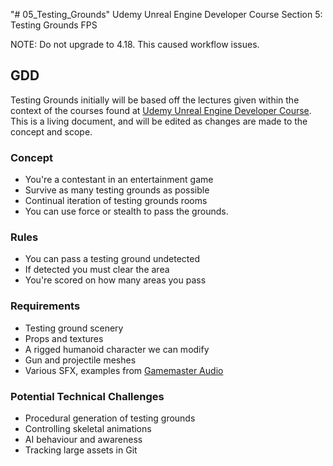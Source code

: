 "# 05_Testing_Grounds" 
Udemy Unreal Engine Developer Course Section 5: Testing Grounds FPS

NOTE: Do not upgrade to 4.18. This caused workflow issues.

## GDD
Testing Grounds initially will be based off the lectures given within the context of the courses found at [Udemy Unreal Engine Developer Course](https://www.udemy.com/unrealcourse/ "Udemy Unreal Engine Developer"). This is a living document, and will be edited as changes are made to the concept and scope.

### Concept
* You're a contestant in an entertainment game
* Survive as many testing grounds as possible
* Continual iteration of testing grounds rooms
* You can use force or stealth to pass the grounds.

### Rules
* You can pass a testing ground undetected
* If detected you must clear the area
* You're scored on how many areas you pass

### Requirements
* Testing ground scenery
* Props and textures
* A rigged humanoid character we can modify
* Gun and projectile meshes
* Various SFX, examples from [Gamemaster Audio](https://www.gamemasteraudio.com/ "Gamemaster Audio - Professional Sound Effects, Sounds for Games")

### Potential Technical Challenges
* Procedural generation of testing grounds
* Controlling skeletal animations
* AI behaviour and awareness
* Tracking large assets in Git